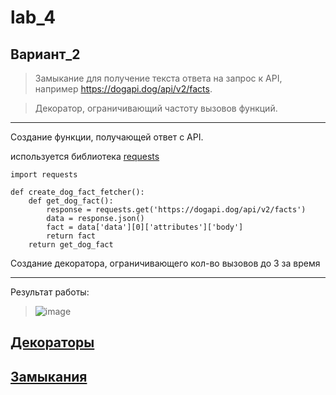 # lab_4
## Вариант_2
 > Замыкание для получение текста ответа на запрос к API, например https://dogapi.dog/api/v2/facts.

 > Декоратор, ограничивающий частоту вызовов функций.
____
Создание функции, получающей ответ с API.

используется библиотека [requests](https://pypi.org/project/requests/)
```
import requests

def create_dog_fact_fetcher():
    def get_dog_fact():
        response = requests.get('https://dogapi.dog/api/v2/facts')
        data = response.json()
        fact = data['data'][0]['attributes']['body']
        return fact
    return get_dog_fact
```
Создание декоратора, ограничивающего кол-во вызовов до 3 за время 
____

Результат работы:

> ![image](https://github.com/MTrucky/lab4/assets/146337304/758257ec-f893-4426-a073-88d5596a85c8)


## [Декораторы](https://habr.com/ru/companies/otus/articles/727590/)

## [Замыкания](https://habr.com/ru/companies/skillfactory/articles/542880/)
